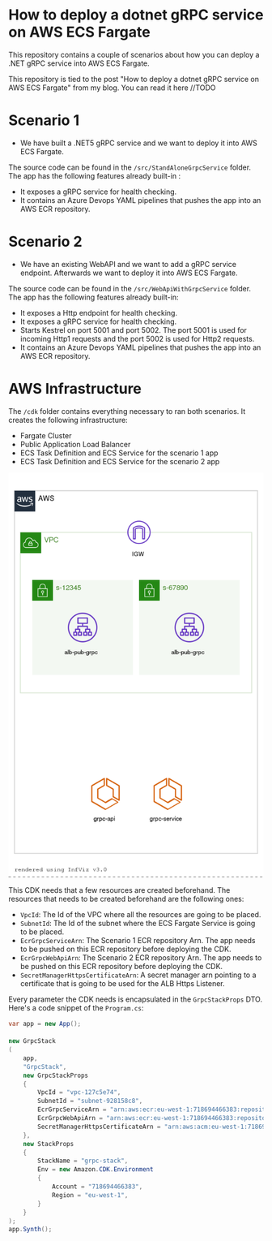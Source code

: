 # How to deploy a dotnet gRPC service on AWS ECS Fargate

This repository contains a couple of scenarios about how you can deploy a .NET gRPC service into AWS ECS Fargate.

This repository is tied to the post  "How to deploy a dotnet gRPC service on AWS ECS Fargate" from my blog. You can read it here //TODO

# Scenario 1

- We have built a .NET5 gRPC service and we want to deploy it into AWS ECS Fargate.

The source code can be found in the ``/src/StandAloneGrpcService`` folder. The app has the following features already built-in :

- It exposes a  gRPC service for health checking.
- It contains an Azure Devops YAML pipelines that pushes the app into an AWS ECR repository.


# Scenario 2

- We have an existing WebAPI and we want to add a gRPC service endpoint. Afterwards we want to deploy it into AWS ECS Fargate.   

The source code can be found in the ``/src/WebApiWithGrpcService`` folder. The app has the following features already built-in:

- It exposes a Http endpoint for health checking.
- It exposes a gRPC service for health checking.
- Starts Kestrel on port 5001 and port 5002. The port 5001 is used for incoming Http1 requests and the port 5002 is used for Http2 requests.
- It contains an Azure Devops YAML pipelines that pushes the app into an AWS ECR repository.

# AWS Infrastructure

The ``/cdk`` folder contains everything necessary to ran both scenarios. It creates the following infrastructure:

- Fargate Cluster
- Public Application Load Balancer
- ECS Task Definition and ECS Service for the scenario 1 app
- ECS Task Definition and ECS Service for the scenario 2 app

![aws-infrastructure](https://github.com/karlospn/deploying-net-grpc-services-on-ecs-fargate/blob/main/docs/GrpcStack.template.json.png)

This CDK needs that a few resources are created beforehand. The resources that needs to be created beforehand are the following ones:

- ``VpcId``: The Id of the VPC where all the resources are going to be placed.
- ``SubnetId``: The Id of the subnet where the ECS Fargate Service is going to be placed.
- ``EcrGrpcServiceArn``: The Scenario 1 ECR repository Arn. The app needs to be pushed on this ECR repository before deploying the CDK.
- ``EcrGrpcWebApiArn``: The Scenario 2 ECR repository Arn. The app needs to be pushed on this ECR repository before deploying the CDK.
- ``SecretManagerHttpsCertificateArn``: A secret manager arn pointing to a certificate that is going to be used for the ALB Https Listener.
  
Every parameter the CDK needs is encapsulated in the ``GrpcStackProps`` DTO. Here's a code snippet of the ``Program.cs``:

```csharp
var app = new App();

new GrpcStack
(
    app, 
    "GrpcStack",
    new GrpcStackProps
    {
        VpcId = "vpc-127c5e74",
        SubnetId = "subnet-928158c8",
        EcrGrpcServiceArn = "arn:aws:ecr:eu-west-1:718694466383:repository/server.grpc",
        EcrGrpcWebApiArn = "arn:aws:ecr:eu-west-1:718694466383:repository/server.apiwithgrpc",
        SecretManagerHttpsCertificateArn = "arn:aws:acm:eu-west-1:718694466383:certificate/41b69798-8a4f-4ca9-a12a-cfa6fc59fe53"
    },
    new StackProps
    {
        StackName = "grpc-stack",
        Env = new Amazon.CDK.Environment
        {
            Account = "718694466383",
            Region = "eu-west-1",
        }
    }
);
app.Synth();
```

